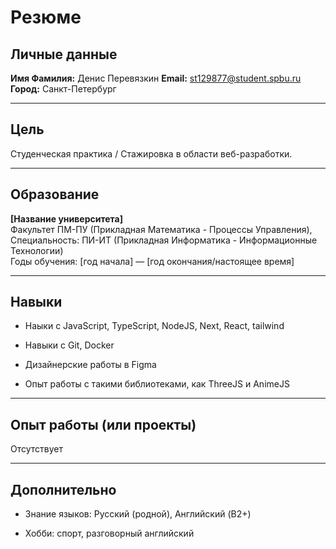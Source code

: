 # Резюме

## Личные данные

**Имя Фамилия:** Денис Перевязкин
**Email:** st129877@student.spbu.ru  
**Город:** Санкт-Петербург  

---

## Цель

Студенческая практика / Стажировка в области веб-разработки.

---

## Образование

**[Название университета]**  
Факультет ПМ-ПУ (Прикладная Математика - Процессы Управления),
Специальность: ПИ-ИТ (Прикладная Информатика - Информационные Технологии)  
Годы обучения: [год начала] — [год окончания/настоящее время]

---

## Навыки

- Наыки с JavaScript, TypeScript, NodeJS, Next, React, tailwind
  
- Навыки с Git, Docker
- Дизайнерские работы в Figma
- Опыт работы с такими библиотеками, как ThreeJS и AnimeJS

---

## Опыт работы (или проекты)

Отсутствует

---

## Дополнительно

- Знание языков: Русский (родной), Английский (B2+)
  
- Хобби: спорт, разговорный английский
